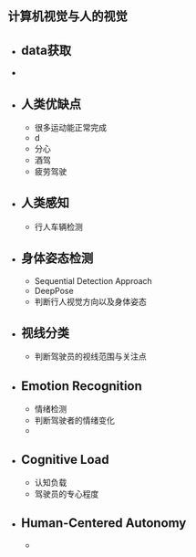 ## 计算机视觉与人的视觉

- ## data获取
- 

- ## 人类优缺点
	- 很多运动能正常完成
	- d
	- 分心
	- 酒驾
	- 疲劳驾驶

- ## 人类感知
	- 行人车辆检测

- ## 身体姿态检测
	- Sequential Detection Approach
	- DeepPose
	- 判断行人视觉方向以及身体姿态
	
- ## 视线分类
	- 判断驾驶员的视线范围与关注点

- ## Emotion Recognition
	- 情绪检测
	- 判断驾驶者的情绪变化
	- 

- ## Cognitive Load
	-  认知负载
	- 驾驶员的专心程度

- ## Human-Centered Autonomy
	- 
<!--stackedit_data:
eyJoaXN0b3J5IjpbLTE3NTQ4MTk4MzksLTEzNDg5NTYwNjEsND
MyMDc3MDE4LDY3NjUxOTM3Nl19
-->